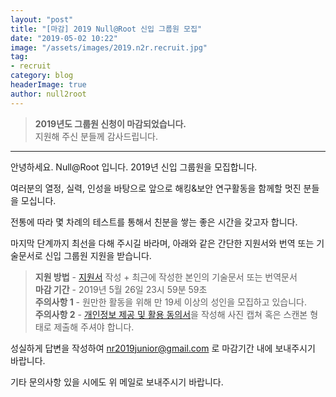 ```yaml
---
layout: "post"
title: "[마감] 2019 Null@Root 신입 그룹원 모집"
date: "2019-05-02 10:22"
image: "/assets/images/2019.n2r.recruit.jpg"
tag:
- recruit
category: blog
headerImage: true
author: null2root
---
```



> **2019년도 그룹원 신청이 마감되었습니다.**  
> 지원해 주신 분들께 감사드립니다. 
  
---

안녕하세요. Null@Root 입니다.
2019년 신입 그룹원을 모집합니다.

여러분의 열정, 실력, 인성을 바탕으로
앞으로 해킹&보안 연구활동을 함께할 멋진 분들을 모십니다.

전통에 따라 몇 차례의 테스트를 통해서 친분을 쌓는 좋은 시간을 갖고자 합니다.

마지막 단계까지 최선을 다해 주시길 바라며,
아래와 같은 간단한 지원서와 번역 또는 기술문서로 신입 그룹원 지원을 받습니다.

> **지원 방법** - [지원서](/assets/docs/null2root_2019_join.txt) 작성 + 최근에 작성한 본인의 기술문서 또는 번역문서<br>
> **마감 기간** - 2019년 5월 26일 23시 59분 59초<br>
> **주의사항 1** - 원만한 활동을 위해 만 19세 이상의 성인을 모집하고 있습니다.<br>
> **주의사항 2** - [개인정보 제공 및 활용 동의서](/assets/docs/personal_info_agreement_null2root.docx)을 작성해 사진 캡쳐 혹은 스캔본 형태로 제출해 주셔야 합니다.



성실하게 답변을 작성하여 nr2019junior@gmail.com 로 마감기간 내에 보내주시기 바랍니다.

기타 문의사항 있을 시에도 위 메일로 보내주시기 바랍니다.
